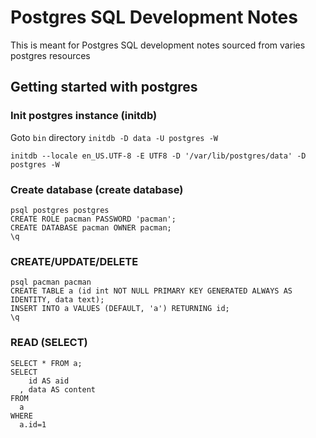 # Postgres SQL Development Notes
This is meant for Postgres SQL development notes sourced from varies postgres resources
## Getting started with postgres
### Init postgres instance (initdb)
Goto `bin` directory
`initdb -D data -U postgres -W`

`initdb --locale en_US.UTF-8 -E UTF8 -D '/var/lib/postgres/data' -D postgres -W`
### Create database (create database)
```
psql postgres postgres
CREATE ROLE pacman PASSWORD 'pacman';
CREATE DATABASE pacman OWNER pacman;
\q
```
### CREATE/UPDATE/DELETE
```
psql pacman pacman
CREATE TABLE a (id int NOT NULL PRIMARY KEY GENERATED ALWAYS AS IDENTITY, data text);
INSERT INTO a VALUES (DEFAULT, 'a') RETURNING id;
\q
```

### READ (SELECT)
```
SELECT * FROM a;
SELECT 
    id AS aid
  , data AS content
FROM
  a
WHERE
  a.id=1
  
```
